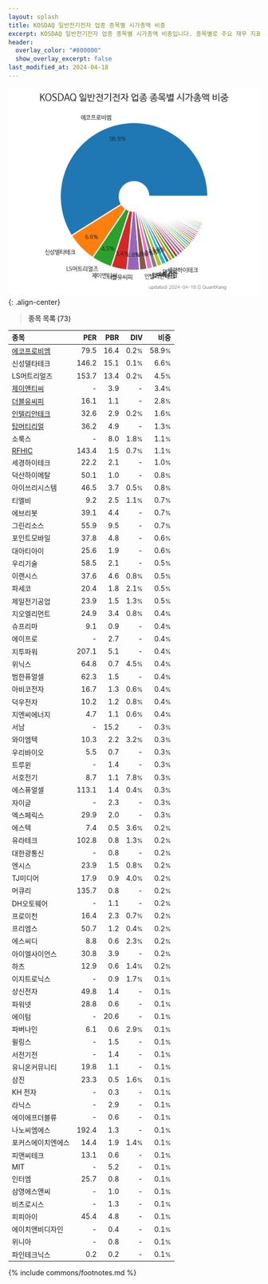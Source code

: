 ```yaml
---
layout: splash
title: KOSDAQ 일반전기전자 업종 종목별 시가총액 비중
excerpt: KOSDAQ 일반전기전자 업종 종목별 시가총액 비중입니다. 종목별로 주요 재무 지표를 함께 표시합니다.
header:
  overlay_color: "#800000"
  show_overlay_excerpt: false
last_modified_at: 2024-04-18
---
```



![KOSDAQ 일반전기전자 업종 종목별 시가총액 비중](/stats/sector/images/kosdaq_업종_일반전기전자_종목.png){: .align-center}


> **종목 목록 (73)**<a id="list"></a>

| **종목** | **PER** | **PBR** | **DIV** | **비중** |
| :------- | ------: | ------: | ------: | -------: |
| [에코프로비엠](/247540/) | 79.5 | 16.4 | 0.2<small>%</small> | 58.9<small>%</small> |
| 신성델타테크 | 146.2 | 15.1 | 0.1<small>%</small> | 6.6<small>%</small> |
| LS머트리얼즈 | 153.7 | 13.4 | 0.2<small>%</small> | 4.5<small>%</small> |
| [제이앤티씨](/204270/) | - | 3.9 | - | 3.4<small>%</small> |
| [더블유씨피](/393890/) | 16.1 | 1.1 | - | 2.8<small>%</small> |
| [인텔리안테크](/189300/) | 32.6 | 2.9 | 0.2<small>%</small> | 1.6<small>%</small> |
| [탑머티리얼](/360070/) | 36.2 | 4.9 | - | 1.3<small>%</small> |
| 소룩스 | - | 8.0 | 1.8<small>%</small> | 1.1<small>%</small> |
| [RFHIC](/218410/) | 143.4 | 1.5 | 0.7<small>%</small> | 1.1<small>%</small> |
| 세경하이테크 | 22.2 | 2.1 | - | 1.0<small>%</small> |
| 덕산하이메탈 | 50.1 | 1.0 | - | 0.8<small>%</small> |
| 아이쓰리시스템 | 46.5 | 3.7 | 0.5<small>%</small> | 0.8<small>%</small> |
| 티엘비 | 9.2 | 2.5 | 1.1<small>%</small> | 0.7<small>%</small> |
| 에브리봇 | 39.1 | 4.4 | - | 0.7<small>%</small> |
| 그린리소스 | 55.9 | 9.5 | - | 0.7<small>%</small> |
| 포인트모바일 | 37.8 | 4.8 | - | 0.6<small>%</small> |
| 대아티아이 | 25.6 | 1.9 | - | 0.6<small>%</small> |
| 우리기술 | 58.5 | 2.1 | - | 0.5<small>%</small> |
| 이랜시스 | 37.6 | 4.6 | 0.8<small>%</small> | 0.5<small>%</small> |
| 파세코 | 20.4 | 1.8 | 2.1<small>%</small> | 0.5<small>%</small> |
| 제일전기공업 | 23.9 | 1.5 | 1.3<small>%</small> | 0.5<small>%</small> |
| 지오엘리먼트 | 24.9 | 3.4 | 0.8<small>%</small> | 0.4<small>%</small> |
| 슈프리마 | 9.1 | 0.9 | - | 0.4<small>%</small> |
| 에이프로 | - | 2.7 | - | 0.4<small>%</small> |
| 지투파워 | 207.1 | 5.1 | - | 0.4<small>%</small> |
| 위닉스 | 64.8 | 0.7 | 4.5<small>%</small> | 0.4<small>%</small> |
| 범한퓨얼셀 | 62.3 | 1.5 | - | 0.4<small>%</small> |
| 아비코전자 | 16.7 | 1.3 | 0.6<small>%</small> | 0.4<small>%</small> |
| 덕우전자 | 10.2 | 1.2 | 0.8<small>%</small> | 0.4<small>%</small> |
| 지엔씨에너지 | 4.7 | 1.1 | 0.6<small>%</small> | 0.4<small>%</small> |
| 서남 | - | 15.2 | - | 0.3<small>%</small> |
| 와이엠텍 | 10.3 | 2.2 | 3.2<small>%</small> | 0.3<small>%</small> |
| 우리바이오 | 5.5 | 0.7 | - | 0.3<small>%</small> |
| 트루윈 | - | 1.4 | - | 0.3<small>%</small> |
| 서호전기 | 8.7 | 1.1 | 7.8<small>%</small> | 0.3<small>%</small> |
| 에스퓨얼셀 | 113.1 | 1.4 | 0.4<small>%</small> | 0.3<small>%</small> |
| 자이글 | - | 2.3 | - | 0.3<small>%</small> |
| 엑스페릭스 | 29.9 | 2.0 | - | 0.3<small>%</small> |
| 에스텍 | 7.4 | 0.5 | 3.6<small>%</small> | 0.2<small>%</small> |
| 유라테크 | 102.8 | 0.8 | 1.3<small>%</small> | 0.2<small>%</small> |
| 대한광통신 | - | 0.8 | - | 0.2<small>%</small> |
| 엔시스 | 23.9 | 1.5 | 0.8<small>%</small> | 0.2<small>%</small> |
| TJ미디어 | 17.9 | 0.9 | 4.0<small>%</small> | 0.2<small>%</small> |
| 머큐리 | 135.7 | 0.8 | - | 0.2<small>%</small> |
| DH오토웨어 | - | 1.1 | - | 0.2<small>%</small> |
| 프로이천 | 16.4 | 2.3 | 0.7<small>%</small> | 0.2<small>%</small> |
| 프리엠스 | 50.7 | 1.2 | 0.4<small>%</small> | 0.2<small>%</small> |
| 에스씨디 | 8.8 | 0.6 | 2.3<small>%</small> | 0.2<small>%</small> |
| 아이엘사이언스 | 30.8 | 3.9 | - | 0.2<small>%</small> |
| 하츠 | 12.9 | 0.6 | 1.4<small>%</small> | 0.2<small>%</small> |
| 이지트로닉스 | - | 0.9 | 1.7<small>%</small> | 0.1<small>%</small> |
| 상신전자 | 49.8 | 1.4 | - | 0.1<small>%</small> |
| 파워넷 | 28.8 | 0.6 | - | 0.1<small>%</small> |
| 에이텀 | - | 20.6 | - | 0.1<small>%</small> |
| 파버나인 | 6.1 | 0.6 | 2.9<small>%</small> | 0.1<small>%</small> |
| 윌링스 | - | 1.5 | - | 0.1<small>%</small> |
| 서전기전 | - | 1.4 | - | 0.1<small>%</small> |
| 유니온커뮤니티 | 19.8 | 1.1 | - | 0.1<small>%</small> |
| 삼진 | 23.3 | 0.5 | 1.6<small>%</small> | 0.1<small>%</small> |
| KH 전자 | - | 0.3 | - | 0.1<small>%</small> |
| 라닉스 | - | 2.9 | - | 0.1<small>%</small> |
| 에이에프더블류 | - | 0.6 | - | 0.1<small>%</small> |
| 나노씨엠에스 | 192.4 | 1.3 | - | 0.1<small>%</small> |
| 포커스에이치엔에스 | 14.4 | 1.9 | 1.4<small>%</small> | 0.1<small>%</small> |
| 피앤씨테크 | 13.1 | 0.6 | - | 0.1<small>%</small> |
| MIT | - | 5.2 | - | 0.1<small>%</small> |
| 인터엠 | 25.7 | 0.8 | - | 0.1<small>%</small> |
| 삼영에스앤씨 | - | 1.0 | - | 0.1<small>%</small> |
| 비츠로시스 | - | 1.3 | - | 0.1<small>%</small> |
| 피피아이 | 45.4 | 4.8 | - | 0.1<small>%</small> |
| 에이치앤비디자인 | - | 0.4 | - | 0.1<small>%</small> |
| 위니아 | - | 0.8 | - | 0.1<small>%</small> |
| 파인테크닉스 | 0.2 | 0.2 | - | 0.1<small>%</small> |

{% include commons/footnotes.md %}